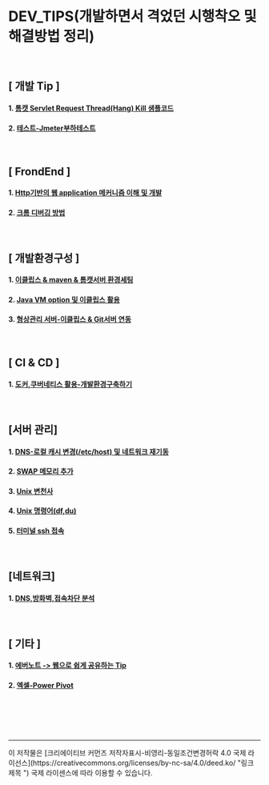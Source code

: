# DEV_TIPS(개발하면서 격었던 시행착오 및 해결방법 정리)
<br>

## [ 개발 Tip ]

#### 1. [톰캣 Servlet Request Thread(Hang) Kill 샘플코드](https://github.com/jukyellow/dev-tips/blob/master/source/RestTomcatThreadKill.java)  
#### 2. [테스트-Jmeter부하테스트](https://github.com/jukyellow/dev-tips/blob/master/07_%ED%85%8C%EC%8A%A4%ED%8A%B8.md)
 
<br>

## [ FrondEnd ]

#### 1. [Http기반의 웹 application 메커니즘 이해 및 개발](https://github.com/jukyellow/Dev-Tips/blob/master/03.FrondEnd.md "Http기반의 웹 application 메커니즘 이해 및 개발")  

#### 2. [크롬 디버깅 방법](https://github.com/jukyellow/dev-tips/blob/master/03.FrondEnd.md) 


<br>

## [ 개발환경구성 ]

#### 1. [이클립스 & maven & 톰캣서버 환경세팅](https://github.com/jukyellow/DEV_TIPS/blob/master/01.%20%EC%9D%B4%ED%81%B4%EB%A6%BD%EC%8A%A4%20%26%20maven%20%26%20%ED%86%B0%EC%BA%A3%EC%84%9C%EB%B2%84%20%ED%99%98%EA%B2%BD%EC%84%B8%ED%8C%85.md "이클립스 & maven & 톰캣서버 환경세팅")

#### 2. [Java VM option 및 이클립스 활용 ](https://github.com/jukyellow/dev-tips/blob/master/04_Java_VM_Option_%EC%9D%B4%ED%81%B4%EB%A6%BD%EC%8A%A4%ED%99%9C%EC%9A%A9.md)

#### 3. [형상관리 서버-이클립스 & Git서버 연동](https://github.com/jukyellow/dev-tips/blob/master/06_%ED%98%95%EC%83%81%EA%B4%80%EB%A6%AC.md)  


<br>  

## [ CI & CD ]

#### 1. [도커,쿠버네티스 활용-개발환경구축하기](https://github.com/jukyellow/DEV_TIPS/blob/master/02.%EB%8F%84%EC%BB%A4%2C%EC%BF%A0%EB%B2%84%EB%84%A4%ED%8B%B0%EC%8A%A4%20%ED%99%9C%EC%9A%A9.md "도커,쿠버네티스 활용")

<br>

## [서버 관리]

#### 1. [DNS-로컬 캐시 변경(/etc/host) 및 네트워크 재기동](https://github.com/jukyellow/dev-tips/blob/master/05_%EC%84%9C%EB%B2%84(Unix%2C%EC%9A%B0%EB%B6%84%ED%8A%B8).md)
#### 2. [SWAP 메모리 추가](https://github.com/jukyellow/dev-tips/blob/master/05_%EC%84%9C%EB%B2%84(Unix%2C%EC%9A%B0%EB%B6%84%ED%8A%B8).md)
#### 3. [Unix 변천사](https://github.com/jukyellow/dev-tips/blob/master/05_%EC%84%9C%EB%B2%84(Unix%2C%EC%9A%B0%EB%B6%84%ED%8A%B8).md)
#### 4. [Unix 명령어(df,du)](https://github.com/jukyellow/dev-tips/blob/master/05_%EC%84%9C%EB%B2%84(Unix%2C%EC%9A%B0%EB%B6%84%ED%8A%B8).md)
#### 5. [터미널 ssh 접속](https://github.com/jukyellow/dev-tips/blob/master/05_%EC%84%9C%EB%B2%84(Unix%2C%EC%9A%B0%EB%B6%84%ED%8A%B8).md)

<br>

## [네트워크]

#### 1. [DNS,방화벽,접속차단 분석](https://github.com/jukyellow/dev-tips/blob/master/08_Network.md)

<br>

## [ 기타 ]

#### 1. [에버노트 -> 웹으로 쉽게 공유하는 Tip](https://github.com/jukyellow/DEV_TIPS/blob/master/00.%EC%97%90%EB%B2%84%EB%85%B8%ED%8A%B8%20-%3E%20%EC%9B%B9%EC%9C%BC%EB%A1%9C%20%EC%89%BD%EA%B2%8C%20%EA%B3%B5%EC%9C%A0%ED%95%98%EB%8A%94%20Tip.md "에버노트 -> 웹으로 쉽게 공유하는 Tip")
#### 2. [엑셀-Power Pivot](https://github.com/jukyellow/dev-tips/blob/master/99_etc_%EC%97%91%EC%85%80.md)

<br>


<br>
<br>
<br>    
    
<hr>
이 저작물은 [크리에이티브 커먼즈 저작자표시-비영리-동일조건변경허락 4.0 국제 라이선스](https://creativecommons.org/licenses/by-nc-sa/4.0/deed.ko/ "링크 제목 ") 국제 라이센스에 따라 이용할 수 있습니다.
